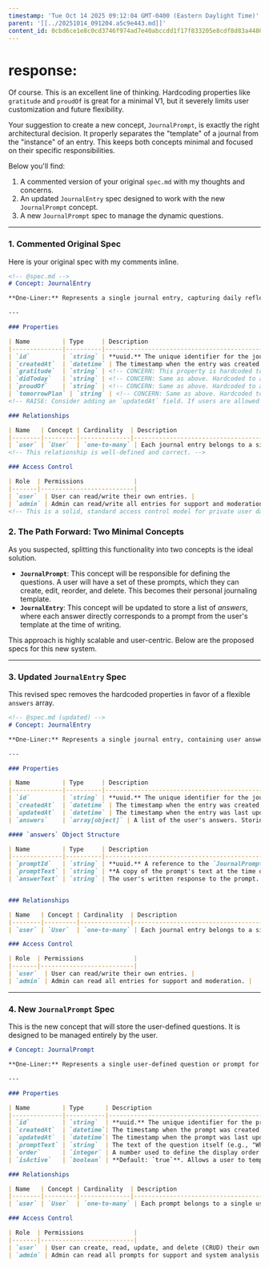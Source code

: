 ```yaml
---
timestamp: 'Tue Oct 14 2025 09:12:04 GMT-0400 (Eastern Daylight Time)'
parent: '[[../20251014_091204.a5c9e443.md]]'
content_id: 0cbd6ce1e8c0cd3746f974ad7e40abccdd1f17f833205e8cdf8d83a448093e5f
---
```


# response:

Of course. This is an excellent line of thinking. Hardcoding properties like `gratitude` and `proudOf` is great for a minimal V1, but it severely limits user customization and future flexibility.

Your suggestion to create a new concept, `JournalPrompt`, is exactly the right architectural decision. It properly separates the "template" of a journal from the "instance" of an entry. This keeps both concepts minimal and focused on their specific responsibilities.

Below you'll find:

1. A commented version of your original `spec.md` with my thoughts and concerns.
2. An updated `JournalEntry` spec designed to work with the new `JournalPrompt` concept.
3. A new `JournalPrompt` spec to manage the dynamic questions.

***

### 1. Commented Original Spec

Here is your original spec with my comments inline.

```markdown
<!-- @spec.md -->
# Concept: JournalEntry

**One-Liner:** Represents a single journal entry, capturing daily reflections.

---

### Properties

| Name         | Type     | Description                                                                 |
|--------------|----------|-----------------------------------------------------------------------------|
| `id`         | `string` | **uuid.** The unique identifier for the journal entry.                        |
| `createdAt`  | `datetime` | The timestamp when the entry was created.                                   |
| `gratitude`  | `string` | <!-- CONCERN: This property is hardcoded to a specific prompt ("What are you grateful for?"). This is inflexible and doesn't allow users to define their own journaling style or questions. If we want to add a new prompt, it requires a schema change. --> The user's response to the gratitude prompt.                             |
| `didToday`   | `string` | <!-- CONCERN: Same as above. Hardcoded to a prompt like "What did you do today?". --> The user's response to what they did today.                             |
| `proudOf`    | `string` | <!-- CONCERN: Same as above. Hardcoded to a prompt like "What are you proud of?". --> The user's response to what they are proud of.                        |
| `tomorrowPlan` | `string` | <!-- CONCERN: Same as above. Hardcoded to a prompt like "What's the plan for tomorrow?". --> The user's plan for the next day.                                    |
<!-- RAISE: Consider adding an `updatedAt` field. If users are allowed to edit entries, it's crucial to track when the last modification occurred. -->

### Relationships

| Name   | Concept | Cardinality  | Description                                        |
|--------|---------|--------------|----------------------------------------------------|
| `user` | `User`  | `one-to-many` | Each journal entry belongs to a single user. A user can have many entries. |
<!-- This relationship is well-defined and correct. -->

### Access Control

| Role  | Permissions              |
|-------|--------------------------|
| `user`  | User can read/write their own entries. |
| `admin` | Admin can read/write all entries for support and moderation. |
<!-- This is a solid, standard access control model for private user data. -->
```

### 2. The Path Forward: Two Minimal Concepts

As you suspected, splitting this functionality into two concepts is the ideal solution.

* **`JournalPrompt`**: This concept will be responsible for defining the questions. A user will have a set of these prompts, which they can create, edit, reorder, and delete. This becomes their personal journaling template.
* **`JournalEntry`**: This concept will be updated to store a list of *answers*, where each answer directly corresponds to a prompt from the user's template at the time of writing.

This approach is highly scalable and user-centric. Below are the proposed specs for this new system.

***

### 3. Updated `JournalEntry` Spec

This revised spec removes the hardcoded properties in favor of a flexible `answers` array.

```markdown
<!-- @spec.md (updated) -->
# Concept: JournalEntry

**One-Liner:** Represents a single journal entry, containing user answers to a set of prompts.

---

### Properties

| Name         | Type     | Description                                                                 |
|--------------|----------|-----------------------------------------------------------------------------|
| `id`         | `string` | **uuid.** The unique identifier for the journal entry.                        |
| `createdAt`  | `datetime` | The timestamp when the entry was created.                                   |
| `updatedAt`  | `datetime` | The timestamp when the entry was last updated.                              |
| `answers`    | `array[object]` | A list of the user's answers. Storing this as an array of objects makes the entry self-contained and resilient to future changes in the user's prompts. |

#### `answers` Object Structure

| Name         | Type     | Description                                                                 |
|--------------|----------|-----------------------------------------------------------------------------|
| `promptId`   | `string` | **uuid.** A reference to the `JournalPrompt` this answer corresponds to. This maintains the link to the original question. |
| `promptText` | `string` | **A copy of the prompt's text at the time of answering.** This is crucial. If a user later edits or deletes the original `JournalPrompt`, this entry will still retain the original question, preserving its historical context. This is a form of intentional denormalization for data integrity. |
| `answerText` | `string` | The user's written response to the prompt.                                  |


### Relationships

| Name   | Concept | Cardinality  | Description                                        |
|--------|---------|--------------|----------------------------------------------------|
| `user` | `User`  | `one-to-many` | Each journal entry belongs to a single user. A user can have many entries. |

### Access Control

| Role  | Permissions              |
|-------|--------------------------|
| `user`  | User can read/write their own entries. |
| `admin` | Admin can read all entries for support and moderation. |
```

***

### 4. New `JournalPrompt` Spec

This is the new concept that will store the user-defined questions. It is designed to be managed entirely by the user.

```markdown
# Concept: JournalPrompt

**One-Liner:** Represents a single user-defined question or prompt for a journal entry.

---

### Properties

| Name         | Type      | Description                                                                 |
|--------------|-----------|-----------------------------------------------------------------------------|
| `id`         | `string`  | **uuid.** The unique identifier for the prompt.                             |
| `createdAt`  | `datetime`| The timestamp when the prompt was created.                                  |
| `updatedAt`  | `datetime`| The timestamp when the prompt was last updated.                             |
| `promptText` | `string`  | The text of the question itself (e.g., "What was my biggest win today?").   |
| `order`      | `integer` | A number used to define the display order of prompts for the user. Lower numbers appear first. |
| `isActive`   | `boolean` | **Default: `true`**. Allows a user to temporarily hide or disable a prompt without deleting it. |

### Relationships

| Name   | Concept | Cardinality  | Description                                        |
|--------|---------|--------------|----------------------------------------------------|
| `user` | `User`  | `one-to-many` | Each prompt belongs to a single user. A user can have many prompts. |

### Access Control

| Role  | Permissions              |
|-------|--------------------------|
| `user`  | User can create, read, update, and delete (CRUD) their own prompts. |
| `admin` | Admin can read all prompts for support and system analysis. (Note: Write access is omitted to prevent accidental modification of user templates). |
```
